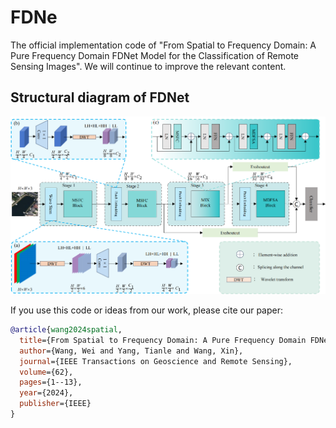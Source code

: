 # FDNe
The official implementation code of "From Spatial to Frequency Domain: A Pure Frequency Domain FDNet Model for the Classification of Remote Sensing Images". We will continue to improve the relevant content.
## Structural diagram of FDNet
![Structural diagram of FDNet](https://github.com/dou5sabo/FDNet/blob/main/FDNet.png)

If you use this code or ideas from our work, please cite our paper:

```bibtex
@article{wang2024spatial,
  title={From Spatial to Frequency Domain: A Pure Frequency Domain FDNet Model for the Classification of Remote Sensing Images},
  author={Wang, Wei and Yang, Tianle and Wang, Xin},
  journal={IEEE Transactions on Geoscience and Remote Sensing},
  volume={62},
  pages={1--13},
  year={2024},
  publisher={IEEE}
}
```
